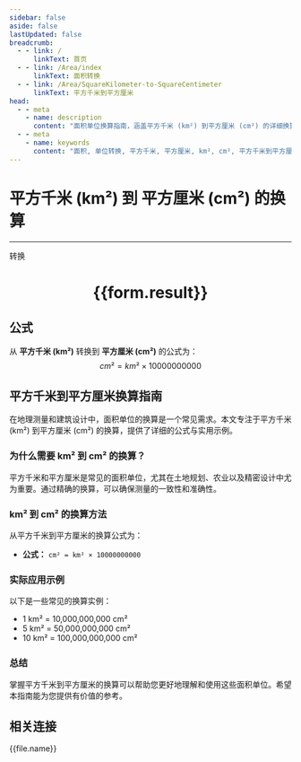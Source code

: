 ```yaml
---
sidebar: false
aside: false
lastUpdated: false
breadcrumb:
  - - link: /
      linkText: 首页
  - - link: /Area/index
      linkText: 面积转换
  - - link: /Area/SquareKilometer-to-SquareCentimeter
      linkText: 平方千米到平方厘米
head:
  - - meta
    - name: description
      content: "面积单位换算指南，涵盖平方千米 (km²) 到平方厘米 (cm²) 的详细换算公式与说明。"
  - - meta
    - name: keywords
      content: "面积, 单位转换, 平方千米, 平方厘米, km², cm², 平方千米到平方厘米, 面积转换指南"
---
```

# 平方千米 (km²) 到 平方厘米 (cm²) 的换算
---
<script setup>
import { onMounted, reactive, inject, ref } from 'vue'
import { NButton, NForm, NFormItem, NInput, NInputNumber, NSelect, NCard, useMessage,NGrid ,NGi } from 'naive-ui'
import { defineClientComponent } from 'vitepress'
import { Area } from '../../files';

const convert = inject('convert')

const form = reactive({
  number: null,
  result: '',
})

const convertHandler = () => {
  if (form.number !== null && !isNaN(form.number)) {
    const convertedValue = parseFloat(form.number) * 10000000000
    form.result = `${form.number}km² = ${convertedValue.toFixed(2)}cm²`
  } else {
    form.result = '请输入有效的数值。'
  }
}
</script>

<n-form size="large" :model="form">
  <n-form-item label="平方千米 (km²)">
    <n-input-number v-model:value="form.number" placeholder="输入平方千米" style="width: 100%" />
  </n-form-item>
  <n-form-item>
    <n-button type="primary" @click="convertHandler" block>转换</n-button>
  </n-form-item>
</n-form>

<n-card  embedded :bordered="false" hoverable>
  <div  style="text-align:center">
    <h1>{{form.result}}</h1>
  </div>
</n-card>

## 公式

从 **平方千米 (km²)** 转换到 **平方厘米 (cm²)** 的公式为：
$$ cm² = km² \times 10000000000 $$

## 平方千米到平方厘米换算指南

在地理测量和建筑设计中，面积单位的换算是一个常见需求。本文专注于平方千米 (km²) 到平方厘米 (cm²) 的换算，提供了详细的公式与实用示例。

### 为什么需要 km² 到 cm² 的换算？

平方千米和平方厘米是常见的面积单位，尤其在土地规划、农业以及精密设计中尤为重要。通过精确的换算，可以确保测量的一致性和准确性。

### km² 到 cm² 的换算方法

从平方千米到平方厘米的换算公式为：

- **公式：** `cm² = km² × 10000000000`

### 实际应用示例

以下是一些常见的换算实例：

- 1 km² = 10,000,000,000 cm²
- 5 km² = 50,000,000,000 cm²
- 10 km² = 100,000,000,000 cm²

### 总结

掌握平方千米到平方厘米的换算可以帮助您更好地理解和使用这些面积单位。希望本指南能为您提供有价值的参考。

## 相关连接
<n-grid x-gap="12" :cols="3">
  <n-gi v-for="(file, index) in Area" :key="index">
    <n-button
      text
      tag="a"
      :href="file.path"
      type="primary"
    >
      {{file.name}}
    </n-button>
  </n-gi>
</n-grid>